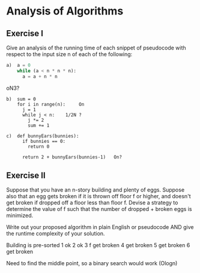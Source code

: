 # Analysis of Algorithms

## Exercise I

Give an analysis of the running time of each snippet of
pseudocode with respect to the input size n of each of the following:

```python
a)  a = 0
    while (a < n * n * n):
      a = a + n * n
```
oN3?

```
b)  sum = 0
    for i in range(n):     On
      j = 1
      while j < n:    1/2N ? 
        j *= 2
        sum += 1
```

```
c)  def bunnyEars(bunnies):
      if bunnies == 0:
        return 0

      return 2 + bunnyEars(bunnies-1)   On?
```

## Exercise II

Suppose that you have an n-story building and plenty of eggs. Suppose also that an egg gets broken if it is thrown off floor f or higher, and doesn't get broken if dropped off a floor less than floor f. Devise a strategy to determine the value of f such that the number of dropped + broken eggs is minimized.

Write out your proposed algorithm in plain English or pseudocode AND give the runtime complexity of your solution.

Building is pre-sorted
1  ok 
2  ok 
3 f get broken
4 get broken
5 get broken
6 get broken 

Need to find the middle point,  so a binary search would work (Ologn)